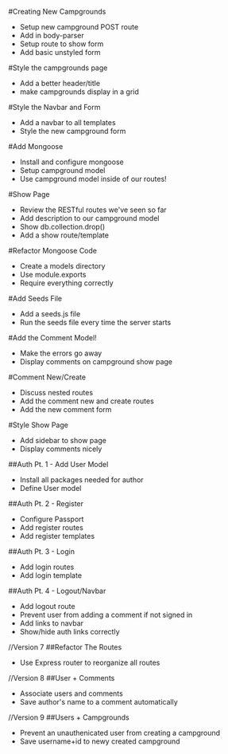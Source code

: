 #Creating New Campgrounds
* Setup new campground POST route
* Add in body-parser
* Setup route to show form
* Add basic unstyled form

#Style the campgrounds page
* Add a better header/title
* make campgrounds display in a grid

#Style the Navbar and Form
* Add a navbar to all templates
* Style the new campground form

#Add Mongoose
* Install and configure mongoose
* Setup campground model
* Use campground model inside of our routes!

#Show Page
* Review the RESTful routes we've seen so far
* Add description to our campground model
* Show db.collection.drop()
* Add a show route/template

#Refactor Mongoose Code
* Create a models directory
* Use module.exports
* Require everything correctly

#Add Seeds File
* Add a seeds.js file
* Run the seeds file every time the server starts

#Add the Comment Model!
* Make the errors go away
* Display comments on campground show page

#Comment New/Create
* Discuss nested routes
* Add the comment new and create routes
* Add the new comment form

#Style Show Page
* Add sidebar to show page
* Display comments nicely

##Auth Pt. 1 - Add User Model
* Install all packages needed for author
* Define User model

##Auth Pt. 2 - Register
* Configure Passport
* Add register routes
* Add register templates

##Auth Pt. 3 - Login
* Add login routes
* Add login template

##Auth Pt. 4 - Logout/Navbar
* Add logout route
* Prevent user from adding a comment if not signed in
* Add links to navbar
* Show/hide auth links correctly

//Version 7
##Refactor The Routes
* Use Express router to reorganize all routes

//Version 8
##User + Comments
* Associate users and comments
* Save author's name to a comment automatically

//Version 9
##Users + Campgrounds
* Prevent an unauthenicated user from creating a campground
* Save username+id to newy created campground


